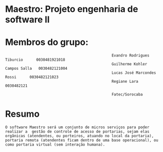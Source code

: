 # Maestro: Projeto engenharia de software II
# 													Membros do grupo:
													Evandro Rodrigues Tiburcio   	0030481921018 
													Guilherme Kohler Campos Salla   0030482121004
													Lucas José Marcondes Rossi   	0030482121023
													Regiane Lara          		0030482121

													Fatec/Sorocaba 
# Resumo

	O software Maestro será um conjunto de micros serviços para poder realizar a  gestão de controle de acesso de portarias, sejam elas orgânicas (atendentes, ou porteiros, atuando no local da portaria), portaria remota (atendentes ficam dentro de uma base operacional), ou como portaria virtual (sem interação humana).
